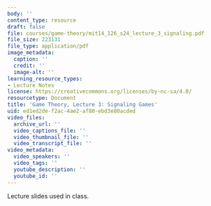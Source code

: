 ```yaml
---
body: ''
content_type: resource
draft: false
file: courses/game-theory/mit14_126_s24_lecture_3_signaling.pdf
file_size: 223131
file_type: application/pdf
image_metadata:
  caption: ''
  credit: ''
  image-alt: ''
learning_resource_types:
- Lecture Notes
license: https://creativecommons.org/licenses/by-nc-sa/4.0/
resourcetype: Document
title: 'Game Theory, Lecture 3: Signaling Games'
uid: ed1ed2de-f2ac-4ae2-af80-ebd3e80acded
video_files:
  archive_url: ''
  video_captions_file: ''
  video_thumbnail_file: ''
  video_transcript_file: ''
video_metadata:
  video_speakers: ''
  video_tags: ''
  youtube_description: ''
  youtube_id: ''
---
```

Lecture slides used in class.